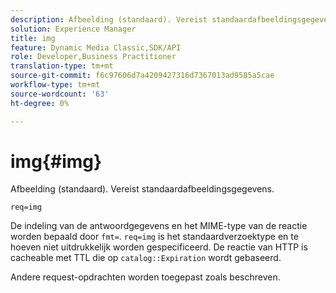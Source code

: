 ```yaml
---
description: Afbeelding (standaard). Vereist standaardafbeeldingsgegevens.
solution: Experience Manager
title: img
feature: Dynamic Media Classic,SDK/API
role: Developer,Business Practitioner
translation-type: tm+mt
source-git-commit: f6c97606d7a4209427316d7367013ad9585a5cae
workflow-type: tm+mt
source-wordcount: '63'
ht-degree: 0%

---
```



# img{#img}

Afbeelding (standaard). Vereist standaardafbeeldingsgegevens.

`req=img`

De indeling van de antwoordgegevens en het MIME-type van de reactie worden bepaald door `fmt=`. `req=img` is het standaardverzoektype en te hoeven niet uitdrukkelijk worden gespecificeerd. De reactie van HTTP is cacheable met TTL die op `catalog::Expiration` wordt gebaseerd.

Andere request-opdrachten worden toegepast zoals beschreven.
